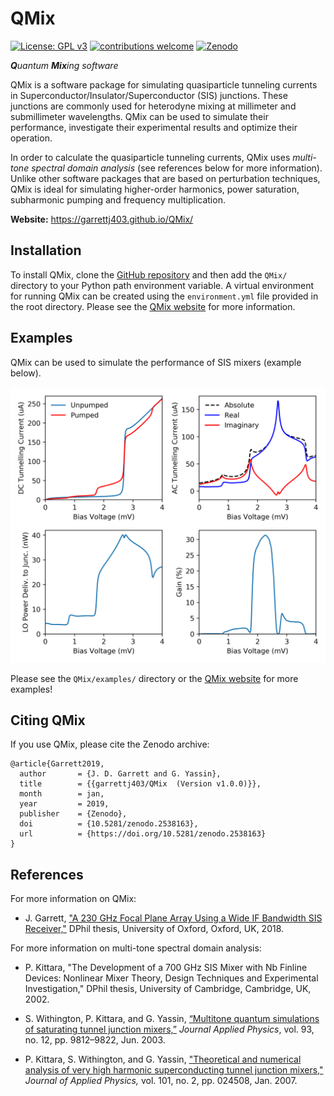 # QMix

[![License: GPL v3](https://img.shields.io/badge/License-GPL%20v3-blue.svg)](https://www.gnu.org/licenses/gpl-3.0)
[![contributions welcome](https://img.shields.io/badge/contributions-welcome-brightgreen.svg?style=flat)](https://github.com/garrettj403/QMix/issues)
[![Zenodo](https://zenodo.org/badge/DOI/10.5281/zenodo.2538163.svg)](https://doi.org/10.5281/zenodo.2538163)

***Q**uantum* ***Mix**ing software*

QMix is a software package for simulating quasiparticle tunneling currents in Superconductor/Insulator/Superconductor (SIS) junctions. These junctions are commonly used for heterodyne mixing at millimeter and submillimeter wavelengths. QMix can be used to simulate their performance, investigate their experimental results and optimize their operation.

In order to calculate the quasiparticle tunneling currents, QMix uses *multi-tone spectral domain analysis* (see references below for more information). Unlike other software packages that are based on perturbation techniques, QMix is ideal for simulating higher-order harmonics, power saturation, subharmonic pumping and frequency multiplication. 

**Website:** https://garrettj403.github.io/QMix/

Installation
------------

To install QMix, clone the [GitHub repository](https://github.com/garrettj403/QMix) and then add the ``QMix/`` directory to your Python path environment variable. A virtual environment for running QMix can be created using the ``environment.yml`` file provided in the root directory. Please see the [QMix website](https://garrettj403.github.io/QMix/setup.html) for more information.

Examples
--------

QMix can be used to simulate the performance of SIS mixers (example below). 

![](example.png)

Please see the ``QMix/examples/`` directory or the [QMix website](https://garrettj403.github.io/QMix/single-tone-simple.html) for more examples! 

Citing QMix
-----------

If you use QMix, please cite the Zenodo archive:

    @article{Garrett2019,
      author       = {J. D. Garrett and G. Yassin},
      title        = {{garrettj403/QMix  (Version v1.0.0)}},
      month        = jan,
      year         = 2019,
      publisher    = {Zenodo},
      doi          = {10.5281/zenodo.2538163},
      url          = {https://doi.org/10.5281/zenodo.2538163}
    }

References
----------

For more information on QMix:

- J. Garrett, ["A 230 GHz Focal Plane Array Using a Wide IF Bandwidth SIS Receiver,"](https://ora.ox.ac.uk/objects/uuid:d47fbf3b-1cf3-4e58-be97-767b9893066e) DPhil thesis, University of Oxford, Oxford, UK, 2018.

For more information on multi-tone spectral domain analysis: 

- P. Kittara, "The Development of a 700 GHz SIS Mixer with Nb Finline Devices: Nonlinear Mixer Theory, Design Techniques and Experimental Investigation," DPhil thesis, University of Cambridge, Cambridge, UK, 2002.

- S. Withington, P. Kittara, and G. Yassin, [“Multitone quantum simulations of saturating tunnel junction mixers,”](http://aip.scitation.org/doi/10.1063/1.1576515) *Journal Applied Physics*, vol. 93, no. 12, pp. 9812–9822, Jun. 2003.

- P. Kittara, S. Withington, and G. Yassin, ["Theoretical and numerical analysis of very high harmonic superconducting tunnel junction mixers,"](https://aip.scitation.org/doi/10.1063/1.2424407) *Journal of Applied Physics,* vol. 101, no. 2, pp. 024508, Jan. 2007.
